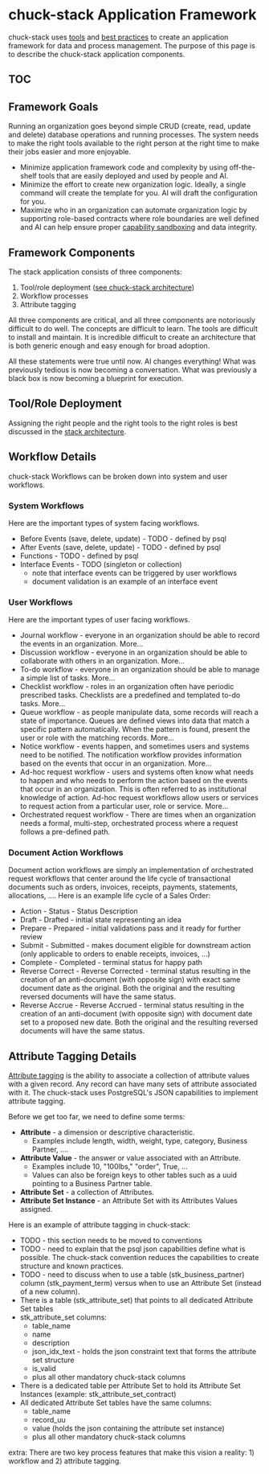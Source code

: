 # chuck-stack Application Framework

chuck-stack uses [tools](./stack-tools.md) and [best practices](./best-practices.md) to create an application framework for data and process management. The purpose of this page is to describe the chuck-stack application components.

## TOC

<!-- toc -->

## Framework Goals

Running an organization goes beyond simple CRUD (create, read, update and delete) database operations and running processes. The system needs to make the right tools available to the right person at the right time to make their jobs easier and more enjoyable. 

- Minimize application framework code and complexity by using off-the-shelf tools that are easily deployed and used by people and AI.
- Minimize the effort to create new organization logic. Ideally, a single command will create the template for you. AI will draft the configuration for you.
- Maximize who in an organization can automate organization logic by supporting role-based contracts where role boundaries are well defined and AI can help ensure proper [capability sandboxing](./stack-faq.html#what-is-capability-sandboxing) and data integrity.

## Framework Components

The stack application consists of three components:

1. Tool/role deployment ([see chuck-stack architecture](./stack-architecture.md))
2. Workflow processes
3. Attribute tagging

All three components are critical, and all three components are notoriously difficult to do well. The concepts are difficult to learn. The tools are difficult to install and maintain. It is incredible difficult to create an architecture that is both generic enough and easy enough for broad adoption.

All these statements were true until now. AI changes everything! What was previously tedious is now becoming a conversation. What was previously a black box is now becoming a blueprint for execution.

## Tool/Role Deployment

Assigning the right people and the right tools to the right roles is best discussed in the [stack architecture](./stack-architecture.md).

## Workflow Details

chuck-stack Workflows can be broken down into system and user workflows.

### System Workflows

Here are the important types of system facing workflows.

- Before Events (save, delete, update) - TODO - defined by psql
- After Events (save, delete, update) - TODO - defined by psql
- Functions - TODO - defined by psql
- Interface Events - TODO (singleton or collection)
  - note that interface events can be triggered by user workflows
  - document validation is an example of an interface event

### User Workflows

Here are the important types of user facing workflows.

- Journal workflow - everyone in an organization should be able to record the events in an organization. More...
- Discussion workflow - everyone in an organization should be able to collaborate with others in an organization. More...
- To-do workflow - everyone in an organization should be able to manage a simple list of tasks. More...
- Checklist workflow - roles in an organization often have periodic prescribed tasks. Checklists are a predefined and templated to-do tasks. More...
- Queue workflow - as people manipulate data, some records will reach a state of importance. Queues are defined views into data that match a specific pattern automatically. When the pattern is found, present the user or role with the matching records.  More...
- Notice workflow - events happen, and sometimes users and systems need to be notified. The notification workflow provides information based on the events that occur in an organization.  More...
- Ad-hoc request workflow - users and systems often know what needs to happen and who needs to perform the action based on the events that occur in an organization. This is often referred to as institutional knowledge of action. Ad-hoc request workflows allow users or services to request action from a particular user, role or service.  More...
- Orchestrated request workflow - There are times when an organization needs a formal, multi-step, orchestrated process where a request follows a pre-defined path.

### Document Action Workflows

Document action workflows are simply an implementation of orchestrated request workflows that center around the life cycle of transactional documents such as orders, invoices, receipts, payments, statements, allocations, .... Here is an example life cycle of a Sales Order:

<!-- TODO ensure the Action and Status vocabulary terms are consistent with the pg_workflow repo -->
- Action - Status - Status Description
- Draft - Drafted - initial state representing an idea
- Prepare - Prepared - initial validations pass and it ready for further review
- Submit - Submitted - makes document eligible for downstream action (only applicable to orders to enable receipts, invoices, ...)
- Complete - Completed - terminal status for happy path
- Reverse Correct - Reverse Corrected - terminal status resulting in the creation of an anti-document (with opposite sign) with exact same document date as the original. Both the original and the resulting reversed documents will have the same status.
- Reverse Accrue - Reverse Accrued - terminal status resulting in the creation of an anti-document (with opposite sign) with document date set to a proposed new date. Both the original and the resulting reversed documents will have the same status.

## Attribute Tagging Details

[Attribute tagging](./postgres-convention/attribute-tag.md) is the ability to associate a collection of attribute values with a given record. Any record can have many sets of attribute associated with it. The chuck-stack uses PostgreSQL's JSON capabilities to implement attribute tagging.

Before we get too far, we need to define some terms:

- **Attribute** - a dimension or descriptive characteristic. 
  - Examples include length, width, weight, type, category, Business Partner, ....
- **Attribute Value** - the answer or value associated with an Attribute. 
  - Examples include 10, "100lbs," "order", True, ...
  - Values can also be foreign keys to other tables such as a uuid pointing to a Business Partner table.
- **Attribute Set** - a collection of Attributes.
- **Attribute Set Instance** - an Attribute Set with its Attributes Values assigned.

<!-- TODO: add to terminology.md page - this is the definition and term points here -->

Here is an example of attribute tagging in chuck-stack:

- TODO - this section needs to be moved to conventions
- TODO - need to explain that the psql json capabilities define what is possible. The chuck-stack convention reduces the capabilities to create structure and known practices.
- TODO - need to discuss when to use a table (stk_business_partner) column (stk_payment_term) versus when to use an Attribute Set (instead of a new column).
- There is a table (stk_attribute_set) that points to all dedicated Attribute Set tables
- stk_attribute_set columns:
  - table_name
  - name
  - description
  - json_idx_text - holds the json constraint text that forms the attribute set structure
  - is_valid
  - plus all other mandatory chuck-stack columns
- There is a dedicated table per Attribute Set to hold its Attribute Set Instances (example: stk_attribute_set_contract)
- All dedicated Attribute Set tables have the same columns:
  - table_name
  - record_uu
  - value (holds the json containing the attribute set instance)
  - plus all other mandatory chuck-stack columns

extra:
There are two key process features that make this vision a reality: 1) workflow and 2) attribute tagging.
